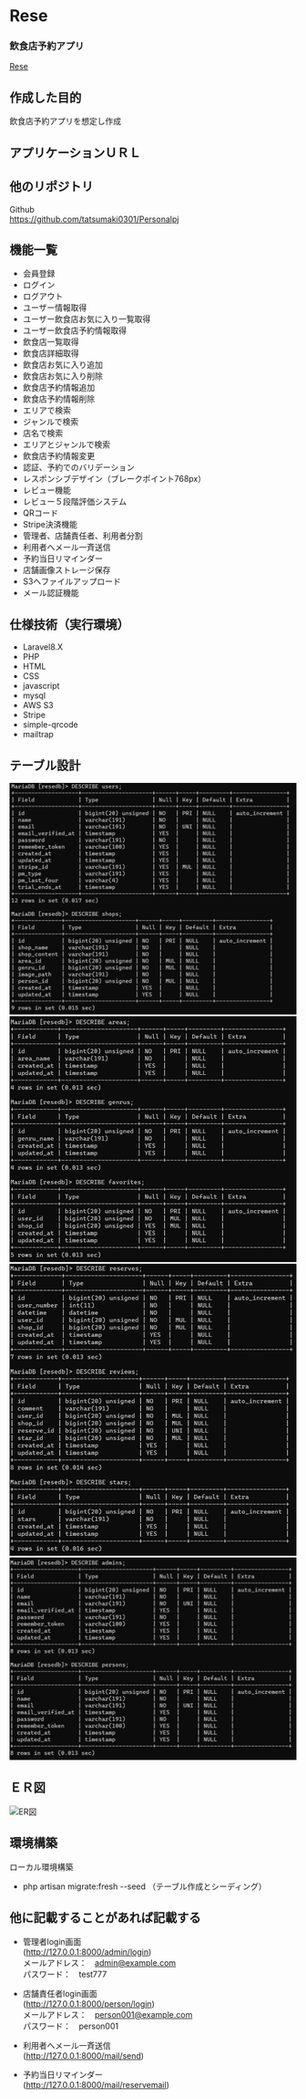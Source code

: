 # Rese    
### 飲食店予約アプリ
[Rese](http://127.0.0.1:8000)
  

## 作成した目的  
飲食店予約アプリを想定し作成 
  

## アプリケーションＵＲＬ  

  

## 他のリポジトリ  
  Github   
 https://github.com/tatsumaki0301/Personalpj 

## 機能一覧  
  
- 会員登録  
- ログイン
- ログアウト    
- ユーザー情報取得  
- ユーザー飲食店お気に入り一覧取得  
- ユーザー飲食店予約情報取得  
- 飲食店一覧取得  
- 飲食店詳細取得  
- 飲食店お気に入り追加  
- 飲食店お気に入り削除  
- 飲食店予約情報追加  
- 飲食店予約情報削除  
- エリアで検索  
- ジャンルで検索  
- 店名で検索  
- エリアとジャンルで検索  
- 飲食店予約情報変更  
- 認証、予約でのバリデーション  
- レスポンシブデザイン（ブレークポイント768px） 
- レビュー機能   
- レビュー５段階評価システム
- QRコード  
- Stripe決済機能  
- 管理者、店舗責任者、利用者分割  
- 利用者へメール一斉送信  
- 予約当日リマインダー  
- 店舗画像ストレージ保存  
- S3へファイルアップロード  
- メール認証機能  
  
## 仕様技術（実行環境）  
- Laravel8.X  
- PHP  
- HTML  
- CSS  
- javascript  
- mysql  
- AWS S3  
- Stripe  
- simple-qrcode
- mailtrap
  
## テーブル設計  
![table1](/img/table1.png)  
![table2](/img/table2.png)  
![table3](/img/table3.png)  
![table4](/img/table4.png)  

  
## ＥＲ図  
![ER図](/img/Rese_ER図.png)
  
## 環境構築  
ローカル環境構築  
- php artisan migrate:fresh --seed （テーブル作成とシーディング）  
  
  
## 他に記載することがあれば記載する  
- 管理者login画面  
(http://127.0.0.1:8000/admin/login)  
メールアドレス：　admin@example.com  
パスワード：　test777  
  
- 店舗責任者login画面  
(http://127.0.0.1:8000/person/login)  
メールアドレス：　person001@example.com  
パスワード：　person001  
  
- 利用者へメール一斉送信  
(http://127.0.0.1:8000/mail/send)  
  
- 予約当日リマインダー  
(http://127.0.0.1:8000/mail/reservemail)  

  

